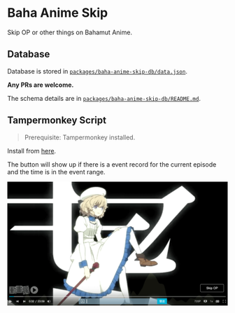 # Baha Anime Skip

Skip OP or other things on Bahamut Anime.

## Database

Database is stored in [`packages/baha-anime-skip-db/data.json`](packages/baha-anime-skip-db/data.json).

**Any PRs are welcome.**

The schema details are in [`packages/baha-anime-skip-db/README.md`](packages/baha-anime-skip-db/README.md).

## Tampermonkey Script

> Prerequisite: Tampermonkey installed.

Install from [here](https://raw.githubusercontent.com/JacobLinCool/baha-anime-skip/dist/index.user.js).

The button will show up if there is a event record for the current episode and the time is in the event range.

![Screenshot](./images/screenshot.png)
